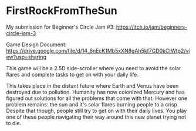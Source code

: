# FirstRockFromTheSun

My submission for Beginner's Circle Jam #3: https://itch.io/jam/beginners-circle-jam-3

Game Design Document: https://drive.google.com/file/d/14_6nEcK1Mb5xXN8gAh5kf7GD0kCtWtp2/view?usp=sharing

This game will be a 2.5D side-scroller where you need to avoid the solar flares and complete tasks to get on with your daily life.  

This takes place in the distant future where Earth and Venus have been destroyed due to pollution.  Humanity has now colonized Mercury and has figured out solutions for all the problems that come with that.  However one problem remains: the sun and it's solar flares burning people to a crisp.  Despite that though, people still try to get on with their daily lives.  You play one of these people navigating their way around this new planet trying not to die.
